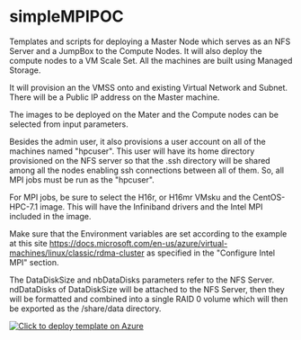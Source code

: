 # simpleMPIPOC
Templates and scripts for deploying a Master Node which serves as an NFS Server and a JumpBox to the Compute Nodes.  It will also deploy the compute nodes to a VM Scale Set. All the machines are built using Managed Storage.

It will provision an the VMSS onto and existing Virtual Network and Subnet.  There will be a Public IP address on the Master machine.

The images to be deployed on the Mater and the Compute nodes can be selected from input parameters.  

Besides the admin user, it also provisions a user account on all of the machines named "hpcuser".  This user will have its home directory provisioned on the NFS server so that the .ssh directory will be shared among all the nodes enabling ssh connections between all of them.
So, all MPI jobs must be run as the "hpcuser".

For MPI jobs, be sure to select the H16r, or H16mr VMsku and the CentOS-HPC-7.1 image.  This will have the Infiniband drivers and the Intel MPI included in the image.

Make sure that the Environment variables are set according to the example at this site https://docs.microsoft.com/en-us/azure/virtual-machines/linux/classic/rdma-cluster as specified in the "Configure Intel MPI" section.

The DataDiskSize and nbDataDisks parameters refer to the NFS Server.  ndDataDisks of DataDiskSize will be attached to the NFS Server, then they will be formatted and combined into a single RAID 0 volume which will then be exported as the /share/data directory. 


[![Click to deploy template on Azure](http://azuredeploy.net/deploybutton.png "Click to deploy template on Azure")](https://portal.azure.com/#create/Microsoft.Template/uri/https%3A%2F%2Fraw.githubusercontent.com%2Fgrandparoach%2FsimpleMPIPOC%2Fhonda%2Fazuredeploy.json)  



